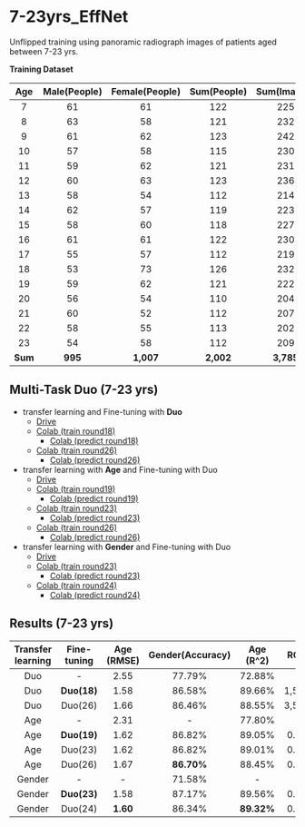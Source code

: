 # 7-23yrs_EffNet
Unflipped training using panoramic radiograph images of patients aged between 7-23 yrs.

**Training Dataset**

|  Age  | Male(People)  | Female(People)  | Sum(People)  |  Sum(Images) |
|:-----:|:-------------:|:---------------:|:------------:|:------------:|
|  7    |      61       |       61        |      122     |      225     |
|  8    |      63       |       58        |      121     |      232     |
|  9    |      61       |       62        |      123     |      242     |
|  10   |      57       |       58        |      115     |      230     |
|  11   |      59       |       62        |      121     |      231     |
|  12   |      60       |       63        |      123     |      236     |
|  13   |      58       |       54        |      112     |      214     |
|  14   |      62       |       57        |      119     |      223     |
|  15   |      58       |       60        |      118     |      227     |
|  16   |      61       |       61        |      122     |      230     |
|  17   |      55       |       57        |      112     |      219     |
|  18   |      53       |       73        |      126     |      232     |
|  19   |      59       |       62        |      121     |      222     |
|  20   |      56       |       54        |      110     |      204     |
|  21   |      60       |       52        |      112     |      207     |
|  22   |      58       |       55        |      113     |      202     |
|  23   |      54       |       58        |      112     |      209     |
|**Sum**|    **995**    |    **1,007**    |   **2,002**  |   **3,785**  |

## Multi-Task Duo (7-23 yrs)
* transfer learning and Fine-tuning with **Duo**
  * [Drive](https://drive.google.com/drive/u/0/folders/1c97Xg1FNQZ2esY3IEt-Vi1YoQWT0_XQc)
  * [Colab (train round18)](https://colab.research.google.com/drive/1EYq2TfD1rz-_dcLBhubZ09I1wOeyBVgA?usp=sharing)
    * [Colab (predict round18)](https://colab.research.google.com/drive/1pTBi_36uTNoY1OToI5wMf3zQtQBduRGO?usp=sharing)
  * [Colab (train round26)](https://colab.research.google.com/drive/1-7xOYkyl0wohi6GfH9OVuh9-QQdl37J7?usp=sharing)
    * [Colab (predict round26)](https://colab.research.google.com/drive/19AqXF1kcoouylNK7bjoRptikT9c2_ZGk?usp=sharing)
* transfer learning with **Age**  and Fine-tuning with Duo
  * [Drive](https://drive.google.com/drive/u/0/folders/1H2nMAkqIiD26xOreEGJv7A_kyaB_F0hq)
  * [Colab (train round19)](https://colab.research.google.com/drive/1_AFMMCKYFS9WnwLvYSDDoINPFL9jecT1#scrollTo=bWEnlTSwazL5)
    * [Colab (predict round19)](https://colab.research.google.com/drive/10q47vAxyiYcOnrd09GfLtHYrPHqfpXvm?usp=sharing)
  * [Colab (train round23)](https://colab.research.google.com/drive/1pe9teVInnuSVp15VvU5zqxd5TkCCp-iL#scrollTo=Zed4TdFcG2iJ)
    * [Colab (predict round23)](https://colab.research.google.com/drive/1Z2IJqaSQXJ9jciR_GW9tzavblfZJoN4I?usp=sharing)
  * [Colab (train round26)](https://colab.research.google.com/drive/1VvWf1lJGbRUbLTjS6WkDeeZa3czz8jaR#scrollTo=Zed4TdFcG2iJ)
    * [Colab (predict round26)](https://colab.research.google.com/drive/1E3Bm_K5M4jg3TbldYRx_u8Jbe1-nHweP?usp=sharing)
* transfer learning with **Gender**  and Fine-tuning with Duo
  * [Drive](https://drive.google.com/drive/u/0/folders/10uvdBRCiCPqL-KQlL3QgDXZPy2aR6CED)
  * [Colab (train round23)](https://colab.research.google.com/drive/1ZxarhFYVQh7MHnCs5nUTKzdMVhjrvqYE#scrollTo=Zed4TdFcG2iJ)
    * [Colab (predict round23)](https://colab.research.google.com/drive/1m1ATv9aHUK0_our3GeEcajXdjjaNHNyf?usp=sharing)
  * [Colab (train round24)](https://colab.research.google.com/drive/1ony3fYpIhLKs9EtKusPUgbxXiGlmPfsI#scrollTo=skoKhKJDngAZ)
    * [Colab (predict round24)](https://colab.research.google.com/drive/1OxdZQSCuj0ep8HBn0-A23VNQklsZMOnr?usp=sharing)

## Results (7-23 yrs)
|  Transfer learning  | Fine-tuning  | Age (RMSE)  | Gender(Accuracy)  |  Age (R^2) |  ROC   | Epochs |
| :------------------:|:------------:|:-----------:|:-----------------:|:----------:|:------:|:------:|
|         Duo         |      -       |     2.55    |      77.79%       |   72.88%   |   -    |  3,000 |
|         Duo         |  **Duo(18)** |     1.58    |      86.58%       |   89.66%   |  1,500 |
|         Duo         |    Duo(26)   |     1.66    |      86.46%       |   88.55%   |  3,500 |
|         Age         |      -       |     2.31    |        -          |   77.80%   |   -    |  3,250 |
|         Age         | **Duo(19)**  |     1.62    |      86.82%       |   89.05%   |  0.93  | 1,500 |
|         Age         |   Duo(23)    |     1.62    |      86.82%       |   89.01%   |  0.94  | 2,500 |
|         Age         |   Duo(26)    |     1.67    |    **86.70%**     |   88.45%   |  0.94  | 3,250 |
|        Gender       |      -       |      -      |      71.58%       |     -      |   -    |  2,500 |
|        Gender       | **Duo(23)**  |     1.58    |      87.17%       |   89.56%   |  0.94  |  3,250 |
|        Gender       |   Duo(24)    |   **1.60**  |      86.34%       | **89.32%** |  0.93  |  3,500 |

